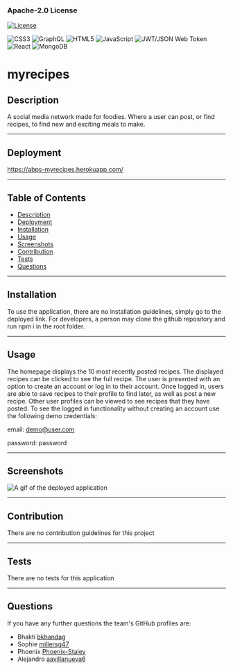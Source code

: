 ### Apache-2.0 License

[![License](https://img.shields.io/badge/License-Apache_2.0-blue.svg)](https://opensource.org/licenses/Apache-2.0)

![CSS3](https://img.shields.io/badge/css3-%231572B6.svg?logo=css3&logoColor=white&style=flat)
![GraphQL](https://img.shields.io/badge/-GraphQL-E10098?logo=graphql&logoColor=white&style=flat)
![HTML5](https://img.shields.io/badge/html5-%23E34F26.svg?logo=html5&logoColor=white&style=flat)
![JavaScript](https://img.shields.io/badge/javascript-%23323330.svg?logo=javascript&logoColor=%23F7DF1E&style=flat)
![JWT/JSON Web Token](https://img.shields.io/badge/JWT-black?logo=JSON%20web%20tokens&style=flat)
![React](https://img.shields.io/badge/react-%2320232a.svg?logo=react&logoColor=%2361DAFB&style=flat)
![MongoDB](https://img.shields.io/badge/MongoDB-%234ea94b.svg?logo=mongodb&logoColor=white&style=flat)

# myrecipes

## Description

A social media network made for foodies. Where a user can post, or find recipes, to find new and exciting meals to make.

---

## Deployment

https://abps-myrecipes.herokuapp.com/

---

## Table of Contents

- [Description](#description)
- [Deployment](#deployment)
- [Installation](#installation)
- [Usage](#usage)
- [Screenshots](#screenshots)
- [Contribution](#contribution)
- [Tests](#tests)
- [Questions](#questions)

---

## Installation

To use the application, there are no installation guidelines, simply go to the deployed link. For developers, a person may clone the github repository and run npm i in the root folder.

---

## Usage

The homepage displays the 10 most recently posted recipes. The displayed recipes can be clicked to see the full recipe. The user is presented with an option to create an account or log in to their account. Once logged in, users are able to save recipes to their profile to find later, as well as post a new recipe. Other user profiles can be viewed to see recipes that they have posted.
To see the logged in functionality without creating an account use the following demo credentials:

email: demo@user.com

password: password

---

## Screenshots

![A gif of the deployed application](./assets/{image_goes_here}.gif "A gif of the myrecipes website being used.")

---

## Contribution

There are no contribution guidelines for this project

---

## Tests

There are no tests for this application

---

## Questions

If you have any further questions the team's GitHub profiles are:

- Bhakti [bkhandag](https://github.com/bkhandag)
- Sophie [millersg47](https://github.com/millersg47)
- Phoenix [Phoenix-Staley](https://github.com/Phoenix-Staley)
- Alejandro [aavillanueva6](https://github.com/aavillanueva6)
